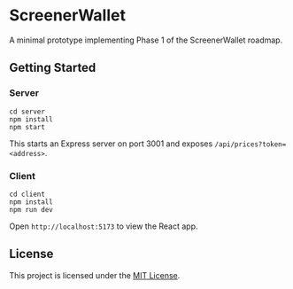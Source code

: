 # ScreenerWallet

A minimal prototype implementing Phase 1 of the ScreenerWallet roadmap.

## Getting Started

### Server

```
cd server
npm install
npm start
```

This starts an Express server on port 3001 and exposes `/api/prices?token=<address>`.

### Client

```
cd client
npm install
npm run dev
```

Open `http://localhost:5173` to view the React app.

## License

This project is licensed under the [MIT License](LICENSE).
